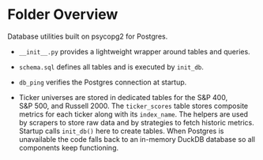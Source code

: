 # Folder Overview

Database utilities built on psycopg2 for Postgres.
- `__init__.py` provides a lightweight wrapper around tables and queries.

- `schema.sql` defines all tables and is executed by `init_db`.
- `db_ping` verifies the Postgres connection at startup.
- Ticker universes are stored in dedicated tables for the S&P 400, S&P 500,
  and Russell 2000. The `ticker_scores` table stores composite metrics for
  each ticker along with its `index_name`.
The helpers are used by scrapers to store raw data and by strategies to fetch
historic metrics. Startup calls `init_db()` here to create tables. When
Postgres is unavailable the code falls back to an in-memory DuckDB database so
all components keep functioning.
